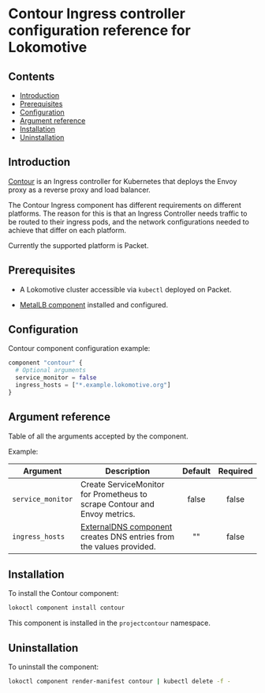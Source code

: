 # Contour Ingress controller configuration reference for Lokomotive

## Contents

* [Introduction](#introduction)
* [Prerequisites](#prerequisites)
* [Configuration](#configuration)
* [Argument reference](#argument-reference)
* [Installation](#installation)
* [Uninstallation](#uninstallation)

## Introduction

[Contour](https://github.com/projectcontour/contour) is an Ingress controller for Kubernetes that
deploys the Envoy proxy as a reverse proxy and load balancer.

The Contour Ingress component has different requirements on different platforms. The reason for this
is that an Ingress Controller needs traffic to be routed to their ingress pods, and the network
configurations needed to achieve that differ on each platform.

Currently the supported platform is Packet.

## Prerequisites

* A Lokomotive cluster accessible via `kubectl` deployed on Packet.

* [MetalLB component](metallb.md) installed and configured.

## Configuration

Contour component configuration example:

```tf
component "contour" {
  # Optional arguments
  service_monitor = false
  ingress_hosts = ["*.example.lokomotive.org"]
}
```

## Argument reference

Table of all the arguments accepted by the component.

Example:

| Argument         | Description                                                                                 | Default | Required |
|------------------|---------------------------------------------------------------------------------------------|:-------:|:--------:|
| `service_monitor`| Create ServiceMonitor for Prometheus to scrape Contour and Envoy metrics.                   | false   | false    |
| `ingress_hosts`  | [ExternalDNS component](external-dns.md) creates DNS entries from the values provided.      | ""      | false    |

## Installation

To install the Contour component:

```bash
lokoctl component install contour
```

This component is installed in the `projectcontour` namespace.

## Uninstallation

To uninstall the component:

```bash
lokoctl component render-manifest contour | kubectl delete -f -
```
